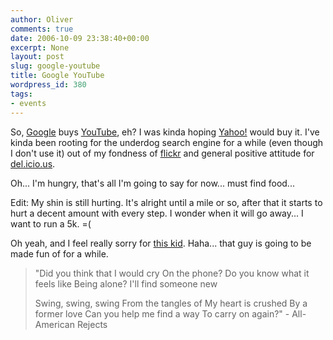 ```yaml
---
author: Oliver
comments: true
date: 2006-10-09 23:38:40+00:00
excerpt: None
layout: post
slug: google-youtube
title: Google YouTube
wordpress_id: 380
tags:
- events
---
```


So, <a href="http://www.google.com">Google</a> buys <a href="http://www.youtube.com">YouTube</a>, eh?  I was kinda hoping <a href="http://www.yahoo.com">Yahoo!</a> would buy it.  I've kinda been rooting for the underdog search engine for a while (even though I don't use it) out of my fondness of <a href="http://www.flickr.com">flickr</a> and general positive attitude for <a href="http://del.icio.us/">del.icio.us</a>.

Oh... I'm hungry, that's all I'm going to say for now... must find food...

Edit:  My shin is still hurting.  It's alright until a mile or so, after that it starts to hurt a decent amount with every step.  I wonder when it will go away... I want to run a 5k. =(

Oh yeah, and I feel really sorry for <a href="http://youtube.com/watch?v=cAlgil_iyyc">this kid</a>. Haha... that guy is going to be made fun of for a while.

<blockquote class="lyrics">"Did you think that I would cry
On the phone?
Do you know what it feels like
Being alone?
I'll find someone new

Swing, swing, swing
From the tangles of
My heart is crushed By a former love
Can you help me find a way
To carry on again?" - All-American Rejects</blockquote>